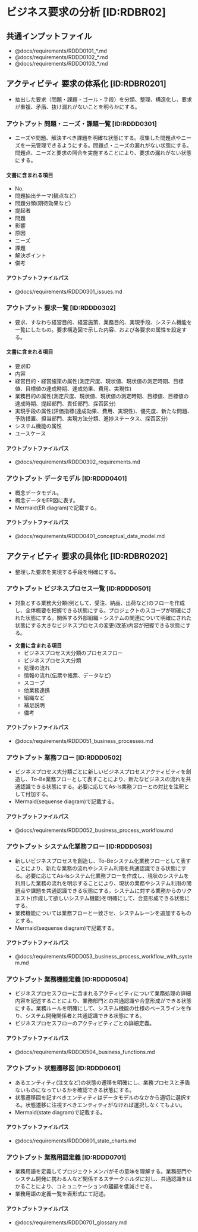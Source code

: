 # ビジネス要求の分析 [ID:RDBR02]

## **共通インプットファイル**

* @docs/requirements/RDDD0101_*.md
* @docs/requirements/RDDD0102_*.md
* @docs/requirements/RDDD0103_*.md

## **アクティビティ** 要求の体系化 [ID:RDBR0201]

* 抽出した要求（問題・課題・ゴール・手段）を分類、整理、構造化し、要求が重複、矛盾、抜け漏れがないことを明らかにする。

### **アウトプット** 問題・ニーズ・課題一覧 [ID:RDDD0301]

* ニーズや問題、解決すべき課題を明確な状態にする。収集した問題点やニーズを一元管理できるようにする。問題点・ニーズの漏れがない状態にする。問題点、ニーズと要求の照合を実施することにより、要求の漏れがない状態にする。

#### **文書に含まれる項目**

* No.
* 問題抽出テーマ(観点など)
* 問題分類(期待効果など)
* 提起者
* 問題
* 影響
* 原因
* ニーズ
* 課題
* 解決ポイント
* 備考

#### **アウトプットファイルパス**

* @docs/requirements/RDDD0301_issues.md

### **アウトプット** 要求一覧 [ID:RDDD0302]

* 要求、すなわち経営目的、経営施策、業務目的、実現手段、システム機能を一覧にしたもの。要求構造図で示した内容、および各要求の属性を設定する。

#### **文書に含まれる項目**

* 要求ID
* 内容
* 経営目的・経営施策の属性(測定尺度、現状値、現状値の測定時期、目標値、目標値の達成時期、達成効果、費用、実現性)
* 業務目的の属性(測定尺度、現状値、現状値の測定時期、目標値、目標値の達成時期、提起部門、責任部門、採否区分)
* 実現手段の属性(評価指標(達成効果、費用、実現性)、優先度、新たな問題、予防措置、担当部門、実現方法分類、進捗ステータス、採否区分)
* システム機能の属性
* ユースケース

#### **アウトプットファイルパス**

* @docs/requirements/RDDD0302_requirements.md

### **アウトプット** データモデル [ID:RDDD0401]

* 概念データモデル。
* 概念データをER図に表す。
* Mermaid(ER diagram)で記載する。

#### **アウトプットファイルパス**

* @docs/requirements/RDDD0401_conceptual_data_model.md

## **アクティビティ** 要求の具体化 [ID:RDBR0202]

* 整理した要求を実現する手段を明確にする。

### **アウトプット** ビジネスプロセス一覧 [ID:RDDD0501]

* 対象とする業務大分類(例として、受注、納品、出荷など)のフローを作成し、全体概要を把握できる状態にする。プロジェクトのスコープが明確にされた状態にする。関係する外部組織・システムの関連について明確にされた状態にする大きなビジネスプロセスの変更(改革)内容が把握できる状態にする。

- **文書に含まれる項目**
  - ビジネスプロセス大分類のプロセスフロー
  - ビジネスプロセス大分類
  - 処理の流れ
  - 情報の流れ(伝票や帳票、データなど)
  - スコープ
  - 他業務連携
  - 組織など
  - 補足説明
  - 備考

#### **アウトプットファイルパス**

* @docs/requirements/RDDD051_business_processes.md

### **アウトプット** 業務フロー [ID:RDDD0502]

* ビジネスプロセス大分類ごとに新しいビジネスプロセスアクティビティを創造し、To-Be業務フローとして表すことにより、新たなビジネスの流れを共通認識できる状態にする。必要に応じてAs-Is業務フローとの対比を注釈として付加する。
* Mermaid(sequense diagram)で記載する。

#### **アウトプットファイルパス**

* @docs/requirements/RDDD052_business_process_workflow.md

### **アウトプット** システム化業務フロー [ID:RDDD0503]

* 新しいビジネスプロセスを創造し、To-Beシステム化業務フローとして表すことにより、新たな業務の流れやシステム利用を共通認識できる状態にする。必要に応じてAs-Isシステム化業務フローを作成し、現状のシステムを利用した業務の流れを明示することにより、現状の業務やシステム利用の問題点や課題を共通認識できる状態にする。システムに対する業務からのリクエスト(作成して欲しいシステム機能)を明確にして、合意形成できる状態にする。
* 業務機能については業務フローと一致させ、システムレーンを追加するものとする。
* Mermaid(sequense diagram)で記載する。

#### **アウトプットファイルパス**

* @docs/requirements/RDDD053_business_process_workflow_with_system.md

### **アウトプット** 業務機能定義 [ID:RDDD0504]

* ビジネスプロセスフローに含まれるアクティビティについて業務処理の詳細内容を記述することにより、業務部門との共通認識や合意形成ができる状態にする。業務ルールを明確にして、システム機能の仕様のベースラインを作り、システム開発関係者と共通認識できる状態にする。
* ビジネスプロセスフローのアクティビティごとの詳細定義。

#### **アウトプットファイルパス**

* @docs/requirements/RDDD0504_business_functions.md

### **アウトプット** 状態遷移図 [ID:RDDD0601]

* あるエンティティ(注文など)の状態の遷移を明確にし、業務プロセスと矛盾ないものになっているかを確認できる状態にする。
* 状態遷移図を記すべきエンティティはデータモデルのなかから適切に選択する。状態遷移に注視すべきエンティティがなければ選択しなくてもよい。
* Mermaid(state diagram)で記載する。

#### **アウトプットファイルパス**

* @docs/requirements/RDDD0601_state_charts.md

### **アウトプット** 業務用語定義 [ID:RDDD0701]

* 業務用語を定義してプロジェクトメンバがその意味を理解する。業務部門やシステム開発に携わる人など関係するステークホルダに対し、共通認識をはかることにより、コミュニケーションの齟齬を低減させる。
* 業務用語の定義一覧を表形式にて記述。

#### **アウトプットファイルパス**

* @docs/requirements/RDDD0701_glossary.md
